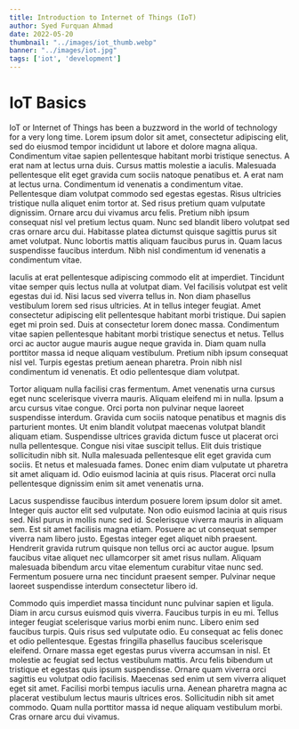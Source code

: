 ```yaml
---
title: Introduction to Internet of Things (IoT)
author: Syed Furquan Ahmad
date: 2022-05-20
thumbnail: "../images/iot_thumb.webp"
banner: "../images/iot.jpg"
tags: ['iot', 'development']
---
```


# IoT Basics

IoT or Internet of Things has been a buzzword in the world of technology for a
very long time. Lorem ipsum dolor sit amet, consectetur adipiscing elit, sed do eiusmod tempor incididunt ut labore et dolore magna aliqua. Condimentum vitae sapien pellentesque habitant morbi tristique senectus. A erat nam at lectus urna duis. Cursus mattis molestie a iaculis. Malesuada pellentesque elit eget gravida cum sociis natoque penatibus et. A erat nam at lectus urna. Condimentum id venenatis a condimentum vitae. Pellentesque diam volutpat commodo sed egestas egestas. Risus ultricies tristique nulla aliquet enim tortor at. Sed risus pretium quam vulputate dignissim. Ornare arcu dui vivamus arcu felis. Pretium nibh ipsum consequat nisl vel pretium lectus quam. Nunc sed blandit libero volutpat sed cras ornare arcu dui. Habitasse platea dictumst quisque sagittis purus sit amet volutpat. Nunc lobortis mattis aliquam faucibus purus in. Quam lacus suspendisse faucibus interdum. Nibh nisl condimentum id venenatis a condimentum vitae.

Iaculis at erat pellentesque adipiscing commodo elit at imperdiet. Tincidunt vitae semper quis lectus nulla at volutpat diam. Vel facilisis volutpat est velit egestas dui id. Nisi lacus sed viverra tellus in. Non diam phasellus vestibulum lorem sed risus ultricies. At in tellus integer feugiat. Amet consectetur adipiscing elit pellentesque habitant morbi tristique. Dui sapien eget mi proin sed. Duis at consectetur lorem donec massa. Condimentum vitae sapien pellentesque habitant morbi tristique senectus et netus. Tellus orci ac auctor augue mauris augue neque gravida in. Diam quam nulla porttitor massa id neque aliquam vestibulum. Pretium nibh ipsum consequat nisl vel. Turpis egestas pretium aenean pharetra. Proin nibh nisl condimentum id venenatis. Et odio pellentesque diam volutpat.

Tortor aliquam nulla facilisi cras fermentum. Amet venenatis urna cursus eget nunc scelerisque viverra mauris. Aliquam eleifend mi in nulla. Ipsum a arcu cursus vitae congue. Orci porta non pulvinar neque laoreet suspendisse interdum. Gravida cum sociis natoque penatibus et magnis dis parturient montes. Ut enim blandit volutpat maecenas volutpat blandit aliquam etiam. Suspendisse ultrices gravida dictum fusce ut placerat orci nulla pellentesque. Congue nisi vitae suscipit tellus. Elit duis tristique sollicitudin nibh sit. Nulla malesuada pellentesque elit eget gravida cum sociis. Et netus et malesuada fames. Donec enim diam vulputate ut pharetra sit amet aliquam id. Odio euismod lacinia at quis risus. Placerat orci nulla pellentesque dignissim enim sit amet venenatis urna.

Lacus suspendisse faucibus interdum posuere lorem ipsum dolor sit amet. Integer quis auctor elit sed vulputate. Non odio euismod lacinia at quis risus sed. Nisl purus in mollis nunc sed id. Scelerisque viverra mauris in aliquam sem. Est sit amet facilisis magna etiam. Posuere ac ut consequat semper viverra nam libero justo. Egestas integer eget aliquet nibh praesent. Hendrerit gravida rutrum quisque non tellus orci ac auctor augue. Ipsum faucibus vitae aliquet nec ullamcorper sit amet risus nullam. Aliquam malesuada bibendum arcu vitae elementum curabitur vitae nunc sed. Fermentum posuere urna nec tincidunt praesent semper. Pulvinar neque laoreet suspendisse interdum consectetur libero id.

Commodo quis imperdiet massa tincidunt nunc pulvinar sapien et ligula. Diam in arcu cursus euismod quis viverra. Faucibus turpis in eu mi. Tellus integer feugiat scelerisque varius morbi enim nunc. Libero enim sed faucibus turpis. Quis risus sed vulputate odio. Eu consequat ac felis donec et odio pellentesque. Egestas fringilla phasellus faucibus scelerisque eleifend. Ornare massa eget egestas purus viverra accumsan in nisl. Et molestie ac feugiat sed lectus vestibulum mattis. Arcu felis bibendum ut tristique et egestas quis ipsum suspendisse. Ornare quam viverra orci sagittis eu volutpat odio facilisis. Maecenas sed enim ut sem viverra aliquet eget sit amet. Facilisi morbi tempus iaculis urna. Aenean pharetra magna ac placerat vestibulum lectus mauris ultrices eros. Sollicitudin nibh sit amet commodo. Quam nulla porttitor massa id neque aliquam vestibulum morbi. Cras ornare arcu dui vivamus.